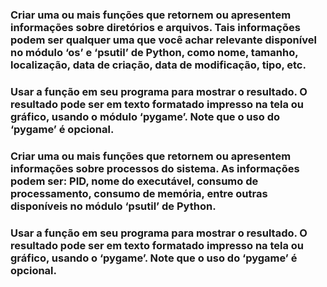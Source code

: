 ### Criar uma ou mais funções que retornem ou apresentem informações sobre diretórios e arquivos. Tais informações podem ser qualquer uma que você achar relevante disponível no módulo ‘os’ e ‘psutil’ de Python, como nome, tamanho, localização, data de criação, data de modificação, tipo, etc.
### Usar a função em seu programa para mostrar o resultado. O resultado pode ser em texto formatado impresso na tela ou gráfico, usando o módulo ‘pygame’. Note que o uso do ‘pygame’ é opcional.
### Criar uma ou mais funções que retornem ou apresentem informações sobre processos do sistema. As informações podem ser: PID, nome do executável, consumo de processamento, consumo de memória, entre outras disponíveis no módulo ‘psutil’ de Python.
### Usar a função em seu programa para mostrar o resultado. O resultado pode ser em texto formatado impresso na tela ou gráfico, usando o ‘pygame’. Note que o uso do ‘pygame’ é opcional.